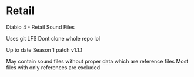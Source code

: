 # Retail
Diablo 4 - Retail Sound Files

Uses git LFS
Dont clone whole repo lol

Up to date Season 1 patch v1.1.1

May contain sound files without proper data which are reference files
Most files with only references are excluded